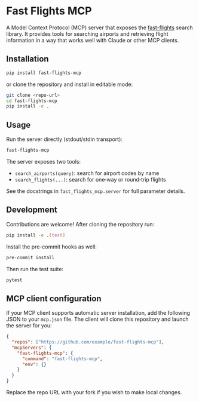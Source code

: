 # Fast Flights MCP

A Model Context Protocol (MCP) server that exposes the [fast-flights](https://pypi.org/project/fast-flights/) search library.  It provides tools for searching airports and retrieving flight information in a way that works well with Claude or other MCP clients.

## Installation

```bash
pip install fast-flights-mcp
```

or clone the repository and install in editable mode:

```bash
git clone <repo-url>
cd fast-flights-mcp
pip install -e .
```

## Usage

Run the server directly (stdout/stdin transport):

```bash
fast-flights-mcp
```

The server exposes two tools:

- `search_airports(query)`: search for airport codes by name
- `search_flights(...)`: search for one‑way or round‑trip flights

See the docstrings in `fast_flights_mcp.server` for full parameter details.

## Development

Contributions are welcome!  After cloning the repository run:

```bash
pip install -e .[test]
```

Install the pre-commit hooks as well:

```bash
pre-commit install
```

Then run the test suite:

```bash
pytest
```

## MCP client configuration

If your MCP client supports automatic server installation, add the following JSON
to your `mcp.json` file. The client will clone this repository and launch the
server for you:

```json
{
  "repos": ["https://github.com/example/fast-flights-mcp"],
  "mcpServers": {
    "fast-flights-mcp": {
      "command": "fast-flights-mcp",
      "env": {}
    }
  }
}
```

Replace the repo URL with your fork if you wish to make local changes.
